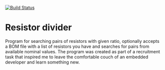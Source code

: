 [![Build Status](http://dsabala.pl:8080/buildStatus/icon?job=resistor-divider)](http://dsabala.pl:8080/job/resistor-divider/)

# Resistor divider 
Program for searching pairs of resistors with given ratio, optionally accepts a BOM file with a list of resistors you have and searches for pairs from available nominal values. The program was created as part of a recruitment task that inspired me to leave the comfortable couch of an embedded developer and learn something new.
